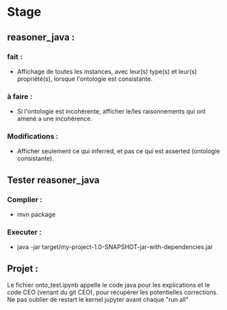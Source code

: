 # Stage

## reasoner_java :

### fait :
- Affichage de toutes les instances, avec leur(s) type(s) et leur(s) propriété(s), lorsque l'ontologie est consistante.

### à faire :
- Si l'ontologie est incohérente, afficher le/les raisonnements qui ont amené a une incohérence.

### Modifications :
- Afficher seulement ce qui inferred, et pas ce qui est asserted (ontologie consistante).


## Tester reasoner_java

### Complier :
- mvn package

### Executer :
- java -jar target/my-project-1.0-SNAPSHOT-jar-with-dependencies.jar

## Projet :
Le fichier onto_test.ipynb appelle le code java pour les explications et le code CEO (venant du git CEO), pour récupérer les potentielles corrections.
Ne pas oublier de restart le kernel jupyter avant chaque "run all"
